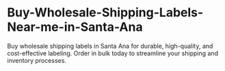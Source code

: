 # Buy-Wholesale-Shipping-Labels-Near-me-in-Santa-Ana
Buy wholesale shipping labels in Santa Ana for durable, high-quality, and cost-effective labeling. Order in bulk today to streamline your shipping and inventory processes.
